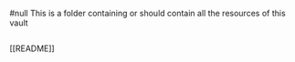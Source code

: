 #null 
This is a folder containing or should contain all the resources of this vault
```folder-index-content

```
[[README]]